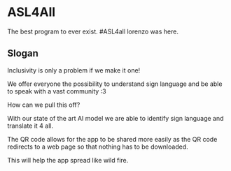 # ASL4All
The best program to ever exist.
#ASL4all
lorenzo was here.

## Slogan

Inclusivity is only a problem if we make it one!
 
We offer everyone the possibility to understand sign language and be able to speak with a vast community :3
 
How can we pull this off?
 
With our state of the art AI model we are able to identify sign language and translate it 4 all.
 
The QR code allows for the app to be shared more easily as the QR code redirects to a web page so that nothing has to be downloaded.
 
This will help the app spread like wild fire.